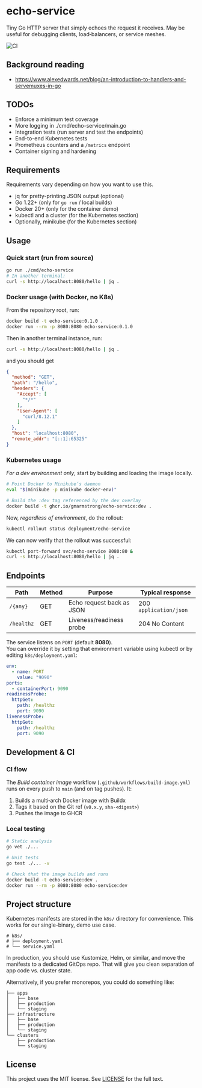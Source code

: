 # echo-service

Tiny Go HTTP server that simply echoes the request it receives. May be useful for debugging clients, load‑balancers, or service meshes.

![CI](https://github.com/gmarmstrong/echo-service/actions/workflows/build-image.yaml/badge.svg)

## Background reading

- <https://www.alexedwards.net/blog/an-introduction-to-handlers-and-servemuxes-in-go>

## TODOs

- Enforce a minimum test coverage
- More logging in ./cmd/echo-service/main.go
- Integration tests (run server and test the endpoints)
- End-to-end Kubernetes tests
- Prometheus counters and a `/metrics` endpoint
- Container signing and hardening

## Requirements

Requirements vary depending on how you want to use this.

* jq for pretty-printing JSON output (optional)
* Go 1.22+ (only for `go run` / local builds)  
* Docker 20+ (only for the container demo)  
* kubectl and a cluster (for the Kubernetes section)
* Optionally, minikube (for the Kubernetes section)

## Usage

### Quick start (run from source)

```sh
go run ./cmd/echo-service
# In another terminal:
curl -s http://localhost:8080/hello | jq .
```

### Docker usage (with Docker, no K8s)

From the repository root, run:

```sh
docker build -t echo-service:0.1.0 .
docker run --rm -p 8080:8080 echo-service:0.1.0
```

Then in another terminal instance, run:

```sh
curl -s http://localhost:8080/hello | jq .
```

and you should get

```json
{
  "method": "GET",
  "path": "/hello",
  "headers": {
    "Accept": [
      "*/*"
    ],
    "User-Agent": [
      "curl/8.12.1"
    ]
  },
  "host": "localhost:8080",
  "remote_addr": "[::1]:65325"
}
```

### Kubernetes usage

*For a dev environment only*, start by building and loading the image
locally.

```bash
# Point Docker to Minikube’s daemon
eval "$(minikube -p minikube docker-env)"

# Build the :dev tag referenced by the dev overlay
docker build -t ghcr.io/gmarmstrong/echo-service:dev .
```

Now, *regardless of environment*, do the rollout:

```bash
kubectl rollout status deployment/echo-service
```

We can now verify that the rollout was successful:

```bash
kubectl port-forward svc/echo-service 8080:80 &
curl -s http://localhost:8080/hello | jq .
```

## Endpoints

| Path       | Method | Purpose                   | Typical response        |
|------------|--------|---------------------------|-------------------------|
| `/{any}`   | GET    | Echo request back as JSON | 200 `application/json`  |
| `/healthz` | GET    | Liveness/readiness probe  | 204 No Content          |

The service listens on `PORT` (default **8080**).  
You can override it by setting that environment variable using kubectl or
by editing `k8s/deployment.yaml`:

```yaml
env:
  - name: PORT
    value: "9090"
ports:
  - containerPort: 9090
readinessProbe:
  httpGet:
    path: /healthz
    port: 9090
livenessProbe:
  httpGet:
    path: /healthz
    port: 9090
```

## Development & CI

### CI flow

The *Build container image* workflow (`.github/workflows/build-image.yml`) runs on every push to `main` (and on tag pushes). It:

1. Builds a multi‑arch Docker image with Buildx  
2. Tags it based on the Git ref (`v0.x.y`, `sha‑<digest>`)  
3. Pushes the image to GHCR

### Local testing

```sh
# Static analysis
go vet ./...

# Unit tests
go test ./... -v

# Check that the image builds and runs
docker build -t echo-service:dev .
docker run --rm -p 8080:8080 echo-service:dev
```

## Project structure

Kubernetes manifests are stored in the `k8s/` directory for convenience.
This works for our single-binary, demo use case.

```
# k8s/
# ├── deployment.yaml
# └── service.yaml
```

In production, you should use Kustomize, Helm, or similar, and move the
manifests to a dedicated GitOps repo. That will give you clean separation
of app code vs. cluster state.

Alternatively, if you prefer monorepos, you could do something like:

```
├── apps
│   ├── base
│   ├── production 
│   └── staging
├── infrastructure
│   ├── base
│   ├── production 
│   └── staging
└── clusters
    ├── production
    └── staging
```

## License

This project uses the MIT license. See [LICENSE](LICENSE) for the full text.
